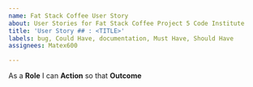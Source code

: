 ```yaml
---
name: Fat Stack Coffee User Story
about: User Stories for Fat Stack Coffee Project 5 Code Institute
title: 'User Story ## : <TITLE>'
labels: bug, Could Have, documentation, Must Have, Should Have
assignees: Matex600

---
```


As a **Role** I can **Action** so that **Outcome**
